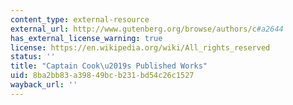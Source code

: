 ```yaml
---
content_type: external-resource
external_url: http://www.gutenberg.org/browse/authors/c#a2644
has_external_license_warning: true
license: https://en.wikipedia.org/wiki/All_rights_reserved
status: ''
title: "Captain Cook\u2019s Published Works"
uid: 8ba2bb83-a398-49bc-b231-bd54c26c1527
wayback_url: ''
---
```

